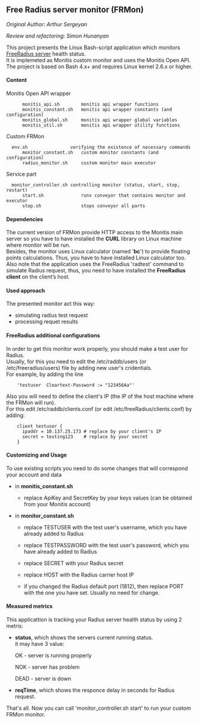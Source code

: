 ## Free Radius server monitor (FRMon)

_Original Author: Arthur Sergeyan_

_Review and refactoring: Simon Hunanyan_

This project presents the Linux Bash-script application which monitors [FreeRadius server](http://freeradius.org) health status.  
 It is implemeted as Monitis custom monitor and uses the Monitis Open API.  
The project is based on Bash 4.x+ and requires Linux kernel 2.6.x or higher.

#### Content  

   Monitis Open API wrapper  

          monitis_api.sh        monitis api wrapper functions  
          monitis_constant.sh   monitis api wrapper constants (and configuration)  
          monitis_global.sh     monitis api wrapper global variables  
          monitis_util.sh       monitis api wrapper utility functions  

   Custom FRMon  

	  env.sh                verifying the existence of necessary commands
          monitor_constant.sh   custom monitor constants (and configuration)  
          radius_monitor.sh     custom monitor main executor  

   Service part  

	  monitor_controller.sh controlling monitor (status, start, stop, restart)
          start.sh              runs conveyor that contains monitor and executor
          stop.sh               stops conveyor all parts

#### Dependencies  

The current version of FRMon provide HTTP access to the Monitis main server so you have to have installed the __CURL__ library on Linux  machine where monitor will be run.  
Besides, the monitor uses Linux calculator (named '__bc__') to provide floating points calculations. Thus, you have to have installed Linux calculator too.  
Also note that the application uses the FreeRadius 'radtest' command to simulate Radius request, thus, you need to have installed the __FreeRadius client__ on the client’s host.
 
#### Used approach

The presented monitor act this way:

   - simulating radius test request 
   - processing requet results 

#### FreeRadius additional configurations  

In order to get this monitor work properly, you should make a test user for Radius.   
Usually, for this you need to edit the /etc/raddb/users (or /etc/freeradius/users) file by adding new user's cridentials.  
For example, by adding the line 

        'testuser  Cleartext-Password := "123456Aa"'

Also you will need to define the client's IP (the IP of the host machine where the FRMon will run).   
For this edit /etc/raddb/clients.conf (or edit /etc/freeRadius/clients.conf) by adding:  

        client testuser {
          ipaddr = 10.137.25.173 # replace by your client's IP
          secret = testing123    # replace by your secret
        }

#### Customizing and Usage 

To use existing scripts you need to do some changes that will correspond your account and data  

   - in __monitis_constant.sh__  

       - replace ApiKey and SecretKey by your keys values (can be obtained from your Monitis account)  

   - in __monitor_constant.sh__   

       - replace TESTUSER with the test user's username, which you have already added to Radius

       - replace TESTPASSWORD with the test user's password, which you have already added to Radius

       - replace SECRET with your Radius secret

       - replace HOST with the Radius carrier host IP

       - if you changed the Radius default port (1812), then replace PORT with the one you have set. Usually no need for change.

		
#### Measured metrics

This applicattion is tracking your Radius server health status by using 2 metris:

   - __status__, which shows the servers current running status.  
      it may have 3 value:

       OK - server is running properly

       NOK - server has problem

       DEAD - server is down  
			
   - __reqTime__, which shows the responce delay in seconds for Radius request.

That's all. Now you can call 'monitor_controller.sh start' to run your custom FRMon monitor.  

